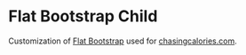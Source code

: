 # Flat Bootstrap Child

Customization of [Flat Bootstrap](https://wordpress.org/themes/flat-bootstrap/) used for [chasingcalories.com](https://chasingcalories.com).
